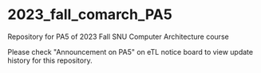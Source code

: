 # 2023_fall_comarch_PA5
Repository for PA5 of 2023 Fall SNU Computer Architecture course

Please check "Announcement on PA5" on eTL notice board to view update history for this repository.

